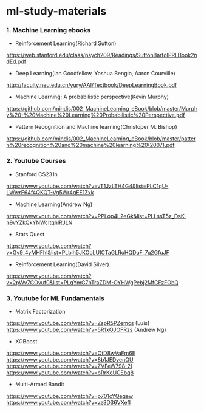 # ml-study-materials

### 1. Machine Learning ebooks

- Reinforcement Learning(Richard Sutton)

https://web.stanford.edu/class/psych209/Readings/SuttonBartoIPRLBook2ndEd.pdf

- Deep Learning(Ian Goodfellow, Yoshua Bengio, Aaron Courville)

http://faculty.neu.edu.cn/yury/AAI/Textbook/DeepLearningBook.pdf

- Machine Learning: A probabilistic perspective(Kevin Murphy)

https://github.com/mindis/002_MachineLearning_eBook/blob/master/Murphy%20-%20Machine%20Learning%20Probabilistic%20Perspective.pdf

- Pattern Recognition and Machine learning(Christoper M. Bishop)

https://github.com/mindis/002_MachineLearning_eBook/blob/master/pattern%20recognition%20and%20machine%20learning%20(2007).pdf

### 2. Youtube Courses

- Stanford CS231n

https://www.youtube.com/watch?v=vT1JzLTH4G4&list=PLC1qU-LWwrF64f4QKQT-Vg5Wr4qEE1Zxk

- Machine Learning(Andrew Ng)

https://www.youtube.com/watch?v=PPLop4L2eGk&list=PLLssT5z_DsK-h9vYZkQkYNWcItqhlRJLN

- Stats Quest

https://www.youtube.com/watch?v=Gv9_4yMHFhI&list=PLblh5JKOoLUICTaGLRoHQDuF_7q2GfuJF

- Reinforcement Learning(David Silver)

https://www.youtube.com/watch?v=2pWv7GOvuf0&list=PLqYmG7hTraZDM-OYHWgPebj2MfCFzFObQ


### 3. Youtube for ML Fundamentals


- Matrix Factorization

https://www.youtube.com/watch?v=ZspR5PZemcs (Luis)
https://www.youtube.com/watch?v=5R1xOJOFRzs (Andrew Ng)

- XGBoost

https://www.youtube.com/watch?v=OtD8wVaFm6E
https://www.youtube.com/watch?v=8b1JEDvenQU
https://www.youtube.com/watch?v=ZVFeW798-2I
https://www.youtube.com/watch?v=oRrKeUCEbq8

- Multi-Armed Bandit

https://www.youtube.com/watch?v=p701cYQeqew
https://www.youtube.com/watch?v=vz3D36VXefI
